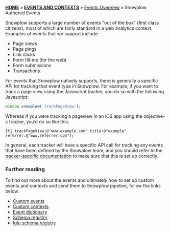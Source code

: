 [**HOME**](Home) » [**EVENTS AND CONTEXTS**](Events-and-Contexts) » [Events Overview](Events-overview) » Snowplow Authored Events

Snowplow supports a large number of events "out of the box" (first class citizens), most of which are fairly standard in a web analytics context. Examples of events that we support include:

- Page views
- Page pings
- Link clicks
- Form fill-ins (for the web)
- Form submissions
- Transactions

For events that Snowplow natively supports, there is generally a specific API for tracking that event type in Snowplow. For example, if you want to track a page view using the Javascript tracker, you do so with the following Javascript:

```javascript
window.snowplow('trackPageView');
```

Whereas if you were tracking a pageview in an iOS app using the objective-c tracker, you’d do so like this:

```
[t1 trackPageView:@"www.example.com" title:@"example" referrer:@"www.referrer.com"];
```

In general, each tracker will have a specific API call for tracking any events that have been defined by the Snowplow team, and you should refer to the [tracker-specific documentation](trackers) to make sure that this is set up correctly.

### Further reading

To find out more about the events and ultimately how to set up custom events and contexts and send them to Snowplow pipeline, follow the links below.

- [Custom events](Custom-events)
- [Custom contexts](Custom-contexts)
- [Event dictionary](Event-dictionary)
- [Schema registry](Schema-registry)
- [Iglu schema registry](Iglu-registry)
